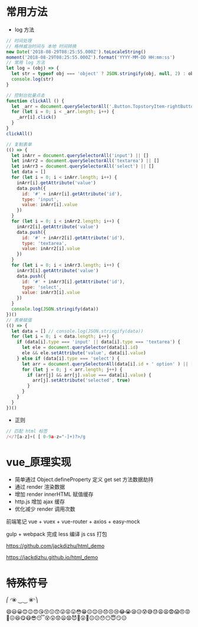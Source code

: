 # 常用方法

* log 方法

``` js
// 时间处理
// 格林威治时间与 本地 时间转换
new Date('2018-08-29T08:25:55.000Z').toLocaleString()
moment('2018-08-29T08:25:55.000Z').format('YYYY-MM-DD HH:mm:ss')
// 常用 log 方法
let log = (obj) => {
  let str = typeof obj === 'object' ? JSON.stringify(obj, null, 2) : obj
  console.log(str)
}

// 控制台批量点击
function clickAll () {
  let _arr = document.querySelectorAll('.Button.TopstoryItem-rightButton')
  for (let i = 0; i < _arr.length; i++) {
    _arr[i].click()
  }
}
clickAll()

// 复制表单
(() => {
  let inArr = document.querySelectorAll('input') || []
  let inArr2 = document.querySelectorAll('textarea') || []
  let inArr3 = document.querySelectorAll('select') || []
  let data = []
  for (let i = 0; i < inArr.length; i++) {
    inArr[i].getAttribute('value')
    data.push({
      id: '#' + inArr[i].getAttribute('id'),
      type: 'input',
      value: inArr[i].value
    })
  }
  for (let i = 0; i < inArr2.length; i++) {
    inArr2[i].getAttribute('value')
    data.push({
      id: '#' + inArr2[i].getAttribute('id'),
      type: 'textarea',
      value: inArr2[i].value
    })
  }
  for (let i = 0; i < inArr3.length; i++) {
    inArr3[i].getAttribute('value')
    data.push({
      id: '#' + inArr3[i].getAttribute('id'),
      type: 'select',
      value: inArr3[i].value
    })
  }
  console.log(JSON.stringify(data))
})()
// 表单赋值
(() => {
  let data = [] // console.log(JSON.stringify(data))
  for (let i = 0; i < data.length; i++) {
    if (data[i].type === 'input' || data[i].type === 'textarea') {
      let ele = document.querySelector(data[i].id)
      ele && ele.setAttribute('value', data[i].value)
    } else if (data[i].type === 'select') {
      let arr = document.querySelectorAll(data[i].id + ' option' ) || []
      for (let j = 0; j < arr.length; j++) {
        if (arr[j] && arr[j].value === data[i].value) {
          arr[j].setAttribute('selected', true)
        }
      }
    }
  }
})()
```

* 正则
``` js
// 匹配 html 标签
/</?[a-z]+( [ 0-9a-z="-]+)?>/g
```

# vue_原理实现

* 简单通过 Object.defineProperty 定义 get set 方法数据劫持
* 通过 render 渲染数据
* 增加 render innerHTML 赋值缓存
* http.js 增加 ajax 缓存
* 优化减少 render 调用次数

前端笔记 vue + vuex + vue-router + axios + easy-mock

gulp + webpack 完成 less 编译 js css 打包

https://github.com/jackdizhu/html_demo

https://jackdizhu.github.io/html_demo

# 特殊符号

⎛ ◜⦿ ⏝⏝ ⦿◝⎞

😄😃😀😊😉😍😘😚😗😙😜😝😛😳😁😔😌😒😞😣😢😂😭😪😥😰😅😓😩😫😨😱😠😡😤😖😆😋😷😎😴😵😲😟😦😧😈👿😮😬😐😕😯😶😇😏😑

